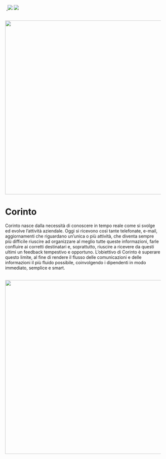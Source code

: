 <a href="https://www.servizispeciali.it"> <img border="0" alt="" src="https://img.shields.io/badge/Customer-Servizi%20Speciali-yellowgreen"></a> <a href="https://www.servizispeciali.it/portfolio_page/corinto/"> <img border="0" alt="" src="https://img.shields.io/badge/App-link-red"> </a> <img src="https://img.shields.io/badge/IOS-<%208.0-orange" > <img src="https://img.shields.io/badge/-Obj%20C-blue" > 

<br>

<img src="https://cdn2.dropmarkusercontent.com/420459/d4f7de4b044528c877acb640585714e16b0e6cee2fc0da8a13c4bf41ac8e8895/logo%403x.png?Expires=1591827603&Signature=J0Ul6Y4unhurHZdFUBh3yjKO96WKxbP~XHkSvaB7YMpbl2OnSMQ-4jANhcy2jBviTjjJ-XSk6NCNve1OxGHq0CLdz7JynWhgCB9Vx3lda2VgeYP~7j7VAxuPt00LGs-DspU102YIcNUKaDYE7ZSTHAzAhRJx6A1nWUpL-A4k-ux1OqVdKuSRcA-deq75l70wIQroJN8e3QmO0bMCc74lOv~UfAwHV-VwLHcIa~Urs4~urzCHW4ZTj4nML-B~dqXKVVTQuaXZKdiK8iqy7Kn1-h9Xmc9r2~C5ij3wcwQfzuJb~6p~Q4N0XkM060sPrTQX9tJMfUrSoyr-Q2Ttk4khkA__&Key-Pair-Id=APKAITQYWVEN757ZA4KQ" width="560px">

# Corinto
Corinto nasce dalla necessità di conoscere in tempo reale come si svolge ed evolve l’attività aziendale.
Oggi si ricevono così tante telefonate, e-mail, aggiornamenti che riguardano un’unica o più attività, che diventa sempre più difficile riuscire ad organizzare al meglio tutte queste informazioni, farle confluire ai corretti destinatari e, soprattutto, riuscire a ricevere da questi ultimi un feedback tempestivo e opportuno.
L’obiettivo di Corinto è superare questo limite, al fine di rendere il flusso delle comunicazioni e delle informazioni il più fluido possibile, coinvolgendo i dipendenti in modo immediato, semplice e smart.

<br>

<img src="https://cdn2.dropmarkusercontent.com/420459/c8bcbdf3d9c87ed1af8746df156ecfe7b1b10ec036436c46ec9da1e12d5b7260/phone%403x.png?Expires=1591827923&Signature=I4y2L25NcE5dIpvkbVcgj9dLzJhH5yppTn70PlfbKgh1TAmuuCUmbbjvAZPMTEXt-DeaHReW11Jm9SHKxxaxB4vz8OmTC5tT7FaNTlNtgVqRFQFX0~jrFt90iphyLqJ7Qajbt6laBqtcei0TiRY8eEvHNDaAfOWvSa5wboJVCjMFiVOVTkvHp~5-fCos~~Q4atrePuInUHLag~q4Fp2cOSZPsF1oNeRpmo7pOBT~yVaHjtCbgXRQiD28yZMFx15TL8EiD3kQD8rDIUB9Pl2qX6frEvzwDpLGplxGw2Lx51xCTS7JJBGJNLMlNNg4em6gLjQXWwbcJCAj7ducb0x1NA__&Key-Pair-Id=APKAITQYWVEN757ZA4KQ" width="560px">

